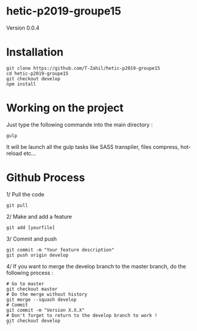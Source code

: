 # hetic-p2019-groupe15

Version 0.0.4

# Installation

```
git clone https://github.com/T-Zahil/hetic-p2019-groupe15
cd hetic-p2019-groupe15
git checkout develop
npm install
```

# Working on the project

Just type the following commande into the main directory : 
```
gulp
```
It will be launch all the gulp tasks like SASS transpiler, files compress, hot-reload etc...

# Github Process

1/ Pull the code
```
git pull
```

2/ Make and add a feature
```
git add [yourfile]
```

3/ Commit and push
```
git commit -m "Your feature description"
git push origin develop
```

4/ If you want to merge the develop branch to the master branch, do the following process :
```
# Go to master
git checkout master
# Do the merge without history
git merge --squash develop
# Commit
git commit -m "Version X.X.X"
# Don't forget to return to the develop branch to work !
git checkout develop
``
